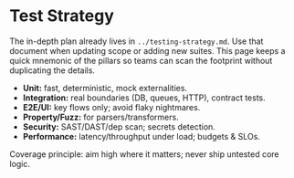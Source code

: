 # Test Strategy

The in-depth plan already lives in `../testing-strategy.md`. Use that document when updating scope or adding new suites. This page keeps a quick mnemonic of the pillars so teams can scan the footprint without duplicating the details.

- **Unit:** fast, deterministic, mock externalities.
- **Integration:** real boundaries (DB, queues, HTTP), contract tests.
- **E2E/UI:** key flows only; avoid flaky nightmares.
- **Property/Fuzz:** for parsers/transformers.
- **Security:** SAST/DAST/dep scan; secrets detection.
- **Performance:** latency/throughput under load; budgets & SLOs.

Coverage principle: aim high where it matters; never ship untested core logic.
